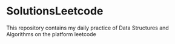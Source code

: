 # SolutionsLeetcode
This repository contains my daily practice of Data Structures and Algorithms on the platform leetcode
